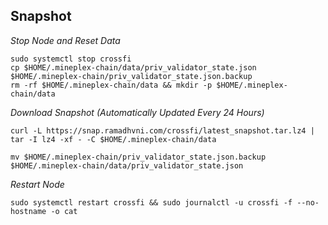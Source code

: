 ## Snapshot

_Stop Node and Reset Data_
```
sudo systemctl stop crossfi
cp $HOME/.mineplex-chain/data/priv_validator_state.json $HOME/.mineplex-chain/priv_validator_state.json.backup
rm -rf $HOME/.mineplex-chain/data && mkdir -p $HOME/.mineplex-chain/data
```
_Download Snapshot (Automatically Updated Every 24 Hours)_
```
curl -L https://snap.ramadhvni.com/crossfi/latest_snapshot.tar.lz4 | tar -I lz4 -xf - -C $HOME/.mineplex-chain/data
```
```
mv $HOME/.mineplex-chain/priv_validator_state.json.backup $HOME/.mineplex-chain/data/priv_validator_state.json
```
_Restart Node_
```
sudo systemctl restart crossfi && sudo journalctl -u crossfi -f --no-hostname -o cat
```
